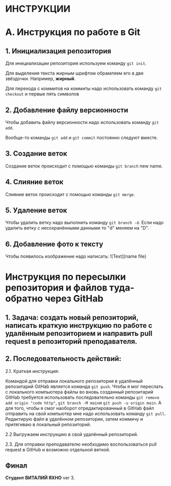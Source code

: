 # ИНСТРУКЦИИ
# A. Инструкция по работе в Git
## 1. Инициализация репозитория
Для инициализации репозитория используем команду `git init`.

Для выделения текста жирным шрифтом обрамляем его в две звёздочки. Например, **жирный**.

Для перехода с коммитов на коммиты надо использовать команду `git checkout` и первые пять символов
## 2. Добавление файлу версионности
Чтобы добавить файлу версионности надо использовать команду `git add`.

 Вообще-то команды `git add` и `git commit` постоянно следуют вместе.
 ## 3. Создание веток

 Создание веток происходит с помощью команды `git branch` new name.
 
 ## 4. Слияние веток

 Слияние веток происходит с помощью команды `git merge`.
 ## 5. Удаление веток
 Чтобы удалить ветку надо выполнить команду `git branch -d`. Если надо удалить ветку с несохранёнными данными то "d" меняем на "D".
 ## 6. Добавление фото к тексту
  Чтобы появилось изображение надо написать: ![Text](name file)

  


# Инструкция по пересылки репозитория и файлов туда-обратно через GitHab

## 1. Задача: создать новый репозиторий, написать краткую инструкцию по работе с удалённым репозиторием и направить pull request в репозиторий преподавателя.
## 2. Последовательность действий:
2.1. Краткая инструкция:

Командой для отправки локального репозитория в удалённый репозитарий GitHab  является команда `git push`.
Чтобы я мог переслать с локального компьютера файлы во вновь созданный репозитарий GitHab требуется использовать последовательно команды `git remove add origin "code http"`,  `git branch -M main`и  `git push -u origin main`.
А для того, чтобы я смог наоборот отредактированный в GitHab файл отправить на свой компьютер мне надо использовать команду `git pull`. Редактирую файл в удалённом репозитории, затем коммичу и притягиваю в локальный репозиторий. 


2.2 Выгружаем инструкцию в свой удалённый репозиторий.

2.3. Для отправки преподавателю необходимо воспользоваться pull request в GitHub  и возможно отдельной веткой.

## Финал
__Студент ВИТАЛИЙ ЯХНО__
ver 3.